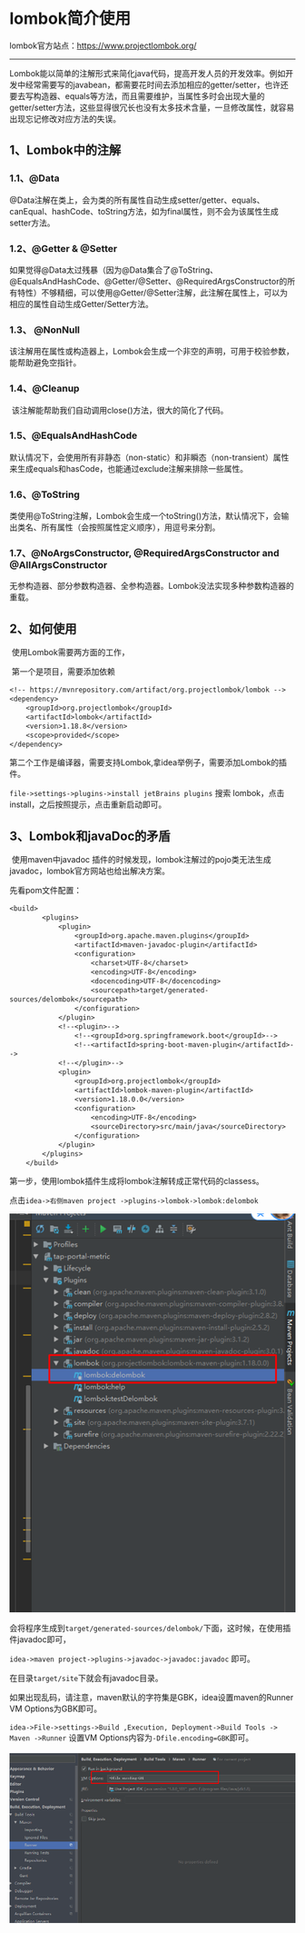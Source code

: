 # lombok简介使用

lombok官方站点：<https://www.projectlombok.org/>

------

​		Lombok能以简单的注解形式来简化java代码，提高开发人员的开发效率。例如开发中经常需要写的javabean，都需要花时间去添加相应的getter/setter，也许还要去写构造器、equals等方法，而且需要维护，当属性多时会出现大量的getter/setter方法，这些显得很冗长也没有太多技术含量，一旦修改属性，就容易出现忘记修改对应方法的失误。

## 1、Lombok中的注解

### 	1.1、@Data

​		@Data注解在类上，会为类的所有属性自动生成setter/getter、equals、canEqual、hashCode、toString方法，如为final属性，则不会为该属性生成setter方法。

###   1.2、@Getter & @Setter

​		如果觉得@Data太过残暴（因为@Data集合了@ToString、@EqualsAndHashCode、@Getter/@Setter、@RequiredArgsConstructor的所有特性）不够精细，可以使用@Getter/@Setter注解，此注解在属性上，可以为相应的属性自动生成Getter/Setter方法。

### 1.3、 @NonNull

​		该注解用在属性或构造器上，Lombok会生成一个非空的声明，可用于校验参数，能帮助避免空指针。

### 1.4、@Cleanup

​		该注解能帮助我们自动调用close()方法，很大的简化了代码。

### 1.5、@EqualsAndHashCode

​		默认情况下，会使用所有非静态（non-static）和非瞬态（non-transient）属性来生成equals和hasCode，也能通过exclude注解来排除一些属性。

### 1.6、@ToString

​		类使用@ToString注解，Lombok会生成一个toString()方法，默认情况下，会输出类名、所有属性（会按照属性定义顺序），用逗号来分割。

### 1.7、@NoArgsConstructor, @RequiredArgsConstructor and @AllArgsConstructor

​		无参构造器、部分参数构造器、全参构造器。Lombok没法实现多种参数构造器的重载。

## 2、如何使用

​	使用Lombok需要两方面的工作，

​		第一个是项目，需要添加依赖

```
<!-- https://mvnrepository.com/artifact/org.projectlombok/lombok -->
<dependency>
    <groupId>org.projectlombok</groupId>
    <artifactId>lombok</artifactId>
    <version>1.18.8</version>
    <scope>provided</scope>
</dependency>
```

​		第二个工作是编译器，需要支持Lombok,拿idea举例子，需要添加Lombok的插件。

​		`file->settings->plugins->install jetBrains plugins` 搜索 lombok，点击install，之后按照提示，点击重新启动即可。

## 3、Lombok和javaDoc的矛盾

​	使用maven中javadoc 插件的时候发现，lombok注解过的pojo类无法生成javadoc，lombok官方网站也给出解决方案。

   先看pom文件配置：

```
<build>
        <plugins>
            <plugin>
                <groupId>org.apache.maven.plugins</groupId>
                <artifactId>maven-javadoc-plugin</artifactId>
                <configuration>
                    <charset>UTF-8</charset>
                    <encoding>UTF-8</encoding>
                    <docencoding>UTF-8</docencoding>
                    <sourcepath>target/generated-sources/delombok</sourcepath>
                </configuration>
            </plugin>
            <!--<plugin>-->
                <!--<groupId>org.springframework.boot</groupId>-->
                <!--<artifactId>spring-boot-maven-plugin</artifactId>-->
            <!--</plugin>-->
            <plugin>
                <groupId>org.projectlombok</groupId>
                <artifactId>lombok-maven-plugin</artifactId>
                <version>1.18.0.0</version>
                <configuration>
                    <encoding>UTF-8</encoding>
                    <sourceDirectory>src/main/java</sourceDirectory>
                </configuration>
            </plugin>
        </plugins>
    </build>
```

[^中间注释部分]: 由于要做成给业务系统使用的jar包，注释掉spring-boot的插件，这个插件的作用是将工程打包成可执行的jar，这边需要的是普通的jar可以给业务系统基于坐标引入的，所以注释掉。

第一步，使用lombok插件生成将lombok注解转成正常代码的classess。

点击`idea->右侧maven project ->plugins->lombok->lombok:delombok`

![](images/3a1d754a1afc4b25b4a4c1dc80aba7d9.png)

会将程序生成到`target/generated-sources/delombok/`下面，这时候，在使用插件javadoc即可，

`idea->maven project->plugins->javadoc->javadoc:javadoc` 即可。

在目录`target/site`下就会有javadoc目录。

如果出现乱码，请注意，maven默认的字符集是GBK，idea设置maven的Runner VM Options为GBK即可。

`idea->File->settings->Build ,Execution, Deployment->Build Tools -> Maven ->Runner` 设置VM Options内容为`-Dfile.encoding=GBK`即可。

![](images/1f17961ceae2407d8f2a24debe6540e3.png)

